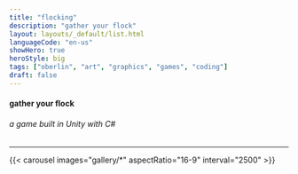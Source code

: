 ```yaml
---
title: "flocking"
description: "gather your flock"
layout: layouts/_default/list.html
languageCode: "en-us"
showHero: true
heroStyle: big
tags: ["oberlin", "art", "graphics", "games", "coding"]
draft: false
---
```

#### gather your flock
###### a game built in Unity with C#
---

{{< carousel images="gallery/*" aspectRatio="16-9" interval="2500" >}}
